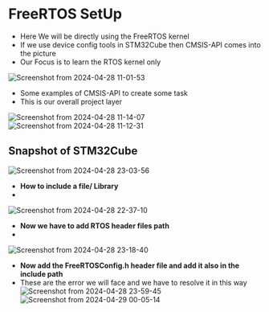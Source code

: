 <h1>  FreeRTOS SetUp </h1>

- Here We will be directly using the FreeRTOS kernel
- If we use device config tools in STM32Cube then CMSIS-API comes into the picture
- Our Focus is to learn the RTOS kernel only
  
![Screenshot from 2024-04-28 11-01-53](https://github.com/PranabNandy/FreeRTOS/assets/34576104/17493623-1b48-4b7e-be31-922a3098e0f5)

- Some examples of CMSIS-API to create some task
- This is our overall project layer

![Screenshot from 2024-04-28 11-14-07](https://github.com/PranabNandy/FreeRTOS/assets/34576104/7cf0da76-1fae-4757-b893-361d29d73a02)
![Screenshot from 2024-04-28 11-12-31](https://github.com/PranabNandy/FreeRTOS/assets/34576104/06f6409d-17fd-42c0-a0e0-6cc143cef749)


## Snapshot of STM32Cube
![Screenshot from 2024-04-28 23-03-56](https://github.com/PranabNandy/FreeRTOS/assets/34576104/0464c188-a3fa-41f0-915f-e242a3ad5ccd)
- **How to include a file/ Library**
- 
![Screenshot from 2024-04-28 22-37-10](https://github.com/PranabNandy/FreeRTOS/assets/34576104/a11a3fb0-3d55-4dcf-aad6-a471136373a5)
- **Now we have to add RTOS header files path**
-
![Screenshot from 2024-04-28 23-18-40](https://github.com/PranabNandy/FreeRTOS/assets/34576104/d09e5fed-583d-4948-b8a5-6f57e5bb11ee)

- **Now add the FreeRTOSConfig.h header file and add it also in the include path**
- These are the error we will face and we have to resolve it in this way
![Screenshot from 2024-04-28 23-59-45](https://github.com/PranabNandy/FreeRTOS/assets/34576104/89792bd5-5513-48ba-8dc3-49c89b80918b)
![Screenshot from 2024-04-29 00-05-14](https://github.com/PranabNandy/FreeRTOS/assets/34576104/dbcdb000-5611-41d3-9331-b76731bcef6f)


